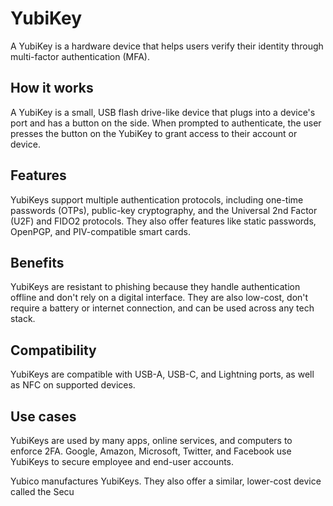 # YubiKey

A YubiKey is a hardware device that helps users verify their identity through multi-factor authentication (MFA).

## How it works
A YubiKey is a small, USB flash drive-like device that plugs into a device's port and has a button on the side. When prompted to authenticate, the user presses the button on the YubiKey to grant access to their account or device.

## Features
YubiKeys support multiple authentication protocols, including one-time passwords (OTPs), public-key cryptography, and the Universal 2nd Factor (U2F) and FIDO2 protocols. They also offer features like static passwords, OpenPGP, and PIV-compatible smart cards.

## Benefits
YubiKeys are resistant to phishing because they handle authentication offline and don't rely on a digital interface. They are also low-cost, don't require a battery or internet connection, and can be used across any tech stack.

## Compatibility
YubiKeys are compatible with USB-A, USB-C, and Lightning ports, as well as NFC on supported devices.

## Use cases
YubiKeys are used by many apps, online services, and computers to enforce 2FA. Google, Amazon, Microsoft, Twitter, and Facebook use YubiKeys to secure employee and end-user accounts.

Yubico manufactures YubiKeys. They also offer a similar, lower-cost device called the Secu
